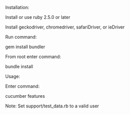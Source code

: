 Installation:


Install or use ruby 2.5.0 or later

Install geckodriver, chromedriver, safariDriver, or ieDriver


Run command:

gem install bundler

From root enter command:

bundle install


Usage:

Enter command:

cucumber features


Note: Set support/test_data.rb to a valid user
